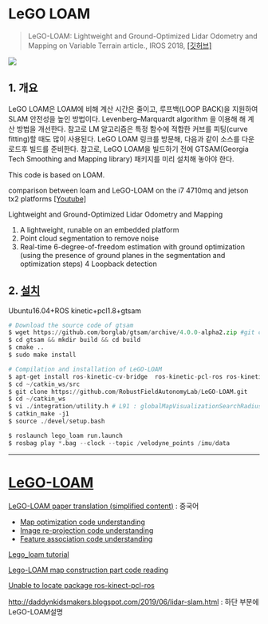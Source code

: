 # LeGO LOAM 

> LeGO-LOAM: Lightweight and Ground-Optimized Lidar Odometry and Mapping on Variable Terrain article., IROS 2018, [[깃허브]](https://github.com/RobustFieldAutonomyLab/LeGO-LOAM)

![](https://i.imgur.com/3p4oVYC.png)


## 1. 개요 

LeGO LOAM은 LOAM에 비해 계산 시간은 줄이고, 루프백(LOOP BACK)을 지원하여 SLAM 안전성을 높인 방법이다. Levenberg–Marquardt algorithm 을 이용해 해 계산 방법을 개선한다. 참고로 LM 알고리즘은 특정 함수에 적합한 커브를 피팅(curve fitting)할 때도 많이 사용된다.
LeGO LOAM 링크를 방문해, 다음과 같이 소스를 다운로드후 빌드를 준비한다. 참고로, LeGO LOAM을 빌드하기 전에 GTSAM(Georgia Tech Smoothing and Mapping library) 패키지를 미리 설치해 놓아야 한다.

This code is based on LOAM.

comparison between loam and LeGO-LOAM on the i7 4710mq and jetson tx2 platforms [[Youtube]](https://www.youtube.com/watch?v=O3tz_ftHV48)

Lightweight and Ground-Optimized Lidar Odometry and Mapping
1) A lightweight, runable on an embedded platform 
2) Point cloud segmentation to remove noise 
3) Real-time 6-degree-of-freedom estimation with ground optimization (using the presence of ground planes in the segmentation and optimization steps) 
4 Loopback detection



## 2. [설치](https://blog.csdn.net/qq_36396941/article/details/83513121)



Ubuntu16.04+ROS kinetic+pcl1.8+gtsam


```python 
# Download the source code of gtsam     
$ wget https://github.com/borglab/gtsam/archive/4.0.0-alpha2.zip #git clone https://bitbucket.org/gtborg/gtsam.git
$ cd gtsam && mkdir build && cd build
$ cmake ..
$ sudo make install

# Compilation and installation of LeGO-LOAM
$ apt-get install ros-kinetic-cv-bridge  ros-kinetic-pcl-ros ros-kinetic-tf2-eigen
$ cd ~/catkin_ws/src
$ git clone https://github.com/RobustFieldAutonomyLab/LeGO-LOAM.git
$ cd ~/catkin_ws
$ vi ./integration/utility.h # L91 : globalMapVisualizationSearchRadius 
$ catkin_make -j1
$ source ./devel/setup.bash
```


```python 
$ roslaunch lego_loam run.launch
$ rosbag play *.bag --clock --topic /velodyne_points /imu/data
```

---




# [LeGO-LOAM](https://github.com.cnpmjs.org/topics/velodyne)

[LeGO-LOAM paper translation (simplified content)](https://wykxwyc.github.io/2019/04/26/LeGO-LOAM-Paper-Traslation-and-Summary/) : 중국어 
- [Map optimization code understanding](https://wykxwyc.github.io/2019/01/21/LeGO-LOAM-code-review-mapOptmization/)
- [Image re-projection code understanding](https://wykxwyc.github.io/2019/01/23/LeGO-LOAM-code-review-imageProjection/)
- [Feature association code understanding](https://wykxwyc.github.io/2019/01/24/LeGO-LOAM-code-review-featureAssociation/)




[Lego_loam tutorial](https://blog.csdn.net/Travis_X/article/details/89374013)


[Lego-LOAM map construction part code reading](https://blog.csdn.net/weixin_43211438/article/details/88898544)




[Unable to locate package ros-kinect-pcl-ros](https://blog.csdn.net/weixin_43211438/article/details/88898544)


http://daddynkidsmakers.blogspot.com/2019/06/lidar-slam.html : 하단 부분에 LeGO-LOAM설명 





